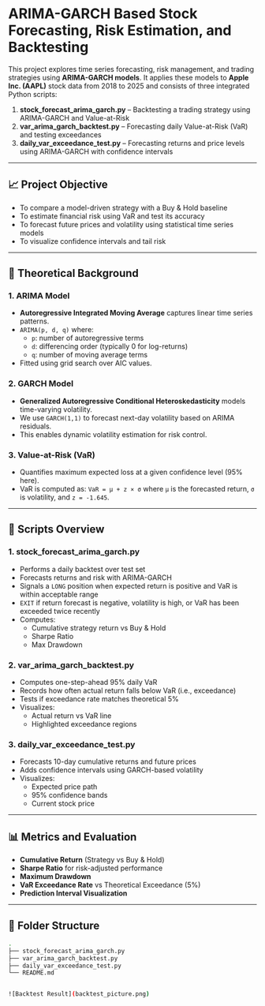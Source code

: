 # ARIMA-GARCH Based Stock Forecasting, Risk Estimation, and Backtesting

This project explores time series forecasting, risk management, and trading strategies using **ARIMA-GARCH models**. It applies these models to **Apple Inc. (AAPL)** stock data from 2018 to 2025 and consists of three integrated Python scripts:

1. **stock_forecast_arima_garch.py** – Backtesting a trading strategy using ARIMA-GARCH and Value-at-Risk
2. **var_arima_garch_backtest.py** – Forecasting daily Value-at-Risk (VaR) and testing exceedances
3. **daily_var_exceedance_test.py** – Forecasting returns and price levels using ARIMA-GARCH with confidence intervals

---

## 📈 Project Objective

- To compare a model-driven strategy with a Buy & Hold baseline  
- To estimate financial risk using VaR and test its accuracy  
- To forecast future prices and volatility using statistical time series models  
- To visualize confidence intervals and tail risk

---

## 📘 Theoretical Background

### 1. ARIMA Model  
- **Autoregressive Integrated Moving Average** captures linear time series patterns.
- `ARIMA(p, d, q)` where:
  - `p`: number of autoregressive terms
  - `d`: differencing order (typically 0 for log-returns)
  - `q`: number of moving average terms
- Fitted using grid search over AIC values.

### 2. GARCH Model  
- **Generalized Autoregressive Conditional Heteroskedasticity** models time-varying volatility.
- We use `GARCH(1,1)` to forecast next-day volatility based on ARIMA residuals.
- This enables dynamic volatility estimation for risk control.

### 3. Value-at-Risk (VaR)  
- Quantifies maximum expected loss at a given confidence level (95% here).
- VaR is computed as: `VaR = μ + z × σ` where `μ` is the forecasted return, `σ` is volatility, and `z = -1.645`.

---

## 🧪 Scripts Overview

### 1. **stock_forecast_arima_garch.py**
- Performs a daily backtest over test set
- Forecasts returns and risk with ARIMA-GARCH
- Signals a `LONG` position when expected return is positive and VaR is within acceptable range
- `EXIT` if return forecast is negative, volatility is high, or VaR has been exceeded twice recently
- Computes:
  - Cumulative strategy return vs Buy & Hold
  - Sharpe Ratio
  - Max Drawdown

### 2. **var_arima_garch_backtest.py**
- Computes one-step-ahead 95% daily VaR
- Records how often actual return falls below VaR (i.e., exceedance)
- Tests if exceedance rate matches theoretical 5%
- Visualizes:
  - Actual return vs VaR line
  - Highlighted exceedance regions

### 3. **daily_var_exceedance_test.py**
- Forecasts 10-day cumulative returns and future prices
- Adds confidence intervals using GARCH-based volatility
- Visualizes:
  - Expected price path
  - 95% confidence bands
  - Current stock price

---

## 📊 Metrics and Evaluation

- **Cumulative Return** (Strategy vs Buy & Hold)
- **Sharpe Ratio** for risk-adjusted performance
- **Maximum Drawdown**
- **VaR Exceedance Rate** vs Theoretical Exceedance (5%)
- **Prediction Interval Visualization**

---

## 📁 Folder Structure

```bash
.
├── stock_forecast_arima_garch.py
├── var_arima_garch_backtest.py
├── daily_var_exceedance_test.py
└── README.md


![Backtest Result](backtest_picture.png)

